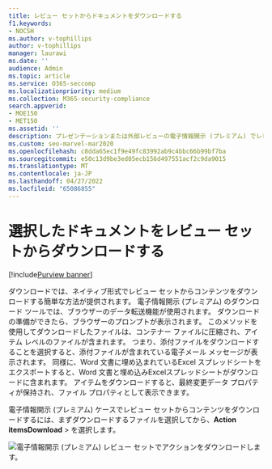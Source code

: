 ```yaml
---
title: レビュー セットからドキュメントをダウンロードする
f1.keywords:
- NOCSH
ms.author: v-tophillips
author: v-tophillips
manager: laurawi
ms.date: ''
audience: Admin
ms.topic: article
ms.service: O365-seccomp
ms.localizationpriority: medium
ms.collection: M365-security-compliance
search.appverid:
- MOE150
- MET150
ms.assetid: ''
description: プレゼンテーションまたは外部レビューの電子情報開示 (プレミアム) でレビュー セットからコンテンツを選択してダウンロードする方法について説明します。
ms.custom: seo-marvel-mar2020
ms.openlocfilehash: c8dda65ec1f9e49fc83992ab9c4bbc66b99bf7ba
ms.sourcegitcommit: e50c13d9be3ed05ecb156d497551acf2c9da9015
ms.translationtype: MT
ms.contentlocale: ja-JP
ms.lasthandoff: 04/27/2022
ms.locfileid: "65086855"
---
```

# <a name="download-selected-documents-from-a-review-set"></a>選択したドキュメントをレビュー セットからダウンロードする

[!include[Purview banner](../includes/purview-rebrand-banner.md)]

ダウンロードでは、ネイティブ形式でレビュー セットからコンテンツをダウンロードする簡単な方法が提供されます。 電子情報開示 (プレミアム) のダウンロード ツールでは、ブラウザーのデータ転送機能が使用されます。 ダウンロードの準備ができたら、ブラウザーのプロンプトが表示されます。 このメソッドを使用してダウンロードしたファイルは、コンテナー ファイルに圧縮され、アイテム レベルのファイルが含まれます。 つまり、添付ファイルをダウンロードすることを選択すると、添付ファイルが含まれている電子メール メッセージが表示されます。 同様に、Word 文書に埋め込まれているExcel スプレッドシートをエクスポートすると、Word 文書と埋め込みExcelスプレッドシートがダウンロードに含まれます。 アイテムをダウンロードすると、最終変更データ プロパティが保持され、ファイル プロパティとして表示できます。

電子情報開示 (プレミアム) ケースでレビュー セットからコンテンツをダウンロードするには、まずダウンロードするファイルを選択してから、**Action** **itemsDownload** >  を選択します。

![電子情報開示 (プレミアム) レビュー セットでアクションをダウンロードします。](../media/eDiscoDownload.png)
